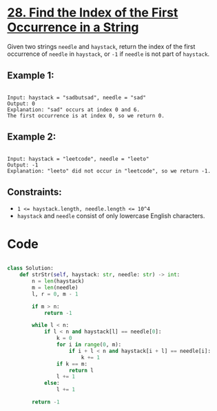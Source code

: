 # [28. Find the Index of the First Occurrence in a String](https://leetcode.com/problems/find-the-index-of-the-first-occurrence-in-a-string/description/?envType=study-plan-v2&envId=top-interview-150)

Given two strings `needle` and `haystack`, return the index of the first occurrence of `needle` in `haystack`, or `-1` if `needle` is not part of `haystack`.

## Example 1:

```

Input: haystack = "sadbutsad", needle = "sad"
Output: 0
Explanation: "sad" occurs at index 0 and 6.
The first occurrence is at index 0, so we return 0.

```

## Example 2:

```

Input: haystack = "leetcode", needle = "leeto"
Output: -1
Explanation: "leeto" did not occur in "leetcode", so we return -1.

```

## Constraints:

- `1 <= haystack.length, needle.length <= 10^4`
- `haystack` and `needle` consist of only lowercase English characters.

# Code

```python

class Solution:
    def strStr(self, haystack: str, needle: str) -> int:
        n = len(haystack)
        m = len(needle)
        l, r = 0, m - 1

        if m > n:
            return -1

        while l < n:
            if l < n and haystack[l] == needle[0]:
                k = 0
                for i in range(0, m):
                    if i + l < n and haystack[i + l] == needle[i]:
                        k += 1
                if k == m:
                    return l
                l += 1
            else:
                l += 1

        return -1

```
